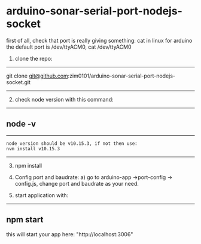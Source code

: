 # arduino-sonar-serial-port-nodejs-socket

first of all, check that port is really giving something:
   cat <port>
in linux for arduino the default port is /dev/ttyACM0, 
   cat /dev/ttyACM0

1. clone the repo:
---------------------------

git clone git@github.com:zim0101/arduino-sonar-serial-port-nodejs-socket.git

---------------------------
2. check node version with this command:
---------------------------
node -v
---------------------------

   
---------------------------
    node version should be v10.15.3, if not then use:
    nvm install v10.15.3
---------------------------
3. npm install

4. Config port and baudrate:
    a) go to arduino-app ->port-config -> config.js, change port and baudrate as your need.

5. start application with: 
---------------------------
npm start
---------------------------

   this will start your app here: "http://localhost:3006"

